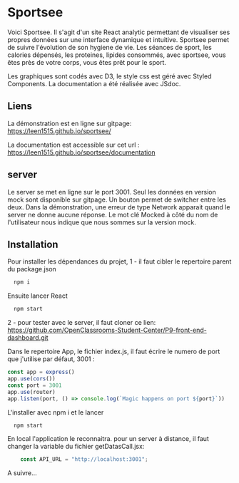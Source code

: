 
# Sportsee

Voici Sportsee. Il s'agit d'un site React analytic permettant de visualiser ses propres données sur une interface dynamique et intuitive. Sportsee permet de suivre l'évolution de son hygiene de vie. Les séances de sport, les calories dépensés, les proteines, lipides consommés, avec sportsee, vous êtes près de votre corps, vous êtes prêt pour le sport.

Les graphiques sont codés avec D3, le style css est géré avec Styled Components. La documentation a été réalisée avec JSdoc.

## Liens
La démonstration est en ligne sur gitpage:
https://leen1515.github.io/sportsee/

La documentation est accessible sur cet url :
https://leen1515.github.io/sportsee/documentation


## server
Le server se met en ligne sur le port 3001. Seul les données en version mock sont disponible sur gitpage. Un bouton permet de switcher entre les deux. Dans la démonstration, une erreur de type Network apparait quand le server ne donne aucune réponse.
Le mot clé Mocked à côté du nom de l'utilisateur nous indique que nous sommes sur la version mock.






## Installation

Pour installer les dépendances du projet,
1 - il faut cibler le repertoire parent du package.json

```bash
  npm i
```

Ensuite lancer React

```bash
  npm start
```

2 - pour tester avec le server, il faut cloner ce lien:
https://github.com/OpenClassrooms-Student-Center/P9-front-end-dashboard.git

Dans le repertoire App, le fichier index.js, il faut écrire le numero de port que j'utilise par défaut, 3001 : 

```javascript
const app = express()
app.use(cors())
const port = 3001
app.use(router)
app.listen(port, () => console.log(`Magic happens on port ${port}`))
```

L'installer avec npm i et le lancer
```bash
  npm start
```

En local l'application le reconnaitra. pour un server à distance, il faut changer la variable du fichier getDatasCall.jsx:

```javascript
    const API_URL = "http://localhost:3001";
```

A suivre...
